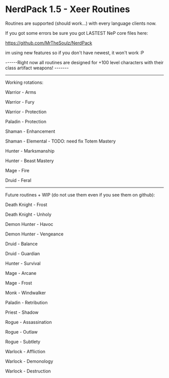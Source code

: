 # NerdPack 1.5 - Xeer Routines

Routines are supported (should work...) with every language clients now.

If you got some errors be sure you got LASTEST NeP core files here:

https://github.com/MrTheSoulz/NerdPack

im using new features so if you don't have newest, it won't work :P

------Right now all routines are designed for +100 level characters with their class artifact weapons! -------

------------------------------------

Working rotations:

Warrior - Arms

Warrior - Fury

Warrior - Protection

Paladin - Protection

Shaman - Enhancement

Shaman - Elemental - TODO: need fix Totem Mastery

Hunter - Marksmanship

Hunter - Beast Mastery

Mage - Fire

Druid - Feral

------------------------------------

Future routines + WIP (do not use them even if you see them on github):

Death Knight - Frost

Death Knight - Unholy

Demon Hunter - Havoc

Demon Hunter - Vengeance

Druid - Balance

Druid - Guardian

Hunter - Survival

Mage - Arcane

Mage - Frost

Monk - Windwalker

Paladin - Retribution

Priest - Shadow

Rogue - Assassination

Rogue - Outlaw

Rogue - Subtlety

Warlock - Affliction

Warlock - Demonology

Warlock - Destruction
